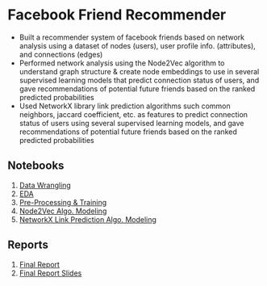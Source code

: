 # Facebook Friend Recommender
- Built a recommender system of facebook friends based on network analysis using a dataset of nodes (users), user profile info. (attributes), and connections (edges)
- Performed network analysis using the Node2Vec algorithm to understand graph structure & create node embeddings to use in several supervised learning models that predict connection status of users, and gave recommendations of potential future friends based on the ranked predicted probabilities
- Used NetworkX library link prediction algorithms such common neighbors, jaccard coefficient, etc. as features to predict connection status of users using several supervised learning models, and gave recommendations of potential future friends based on the ranked predicted probabilities
## Notebooks
1. [Data Wrangling](https://github.com/HarshaMalireddy/Data-Science-Portfolio/blob/main/Projects/Facebook-Friend-Recommender/Notebooks/Data%20Wrangling.ipynb) 
2. [EDA](https://github.com/HarshaMalireddy/Data-Science-Portfolio/blob/main/Projects/Facebook-Friend-Recommender/Notebooks/EDA.ipynb)
3. [Pre-Processing & Training](https://github.com/HarshaMalireddy/Data-Science-Portfolio/blob/main/Projects/Facebook-Friend-Recommender/Notebooks/Pre-Processing.ipynb)
4. [Node2Vec Algo. Modeling](https://github.com/HarshaMalireddy/Data-Science-Portfolio/blob/main/Projects/Facebook-Friend-Recommender/Notebooks/Node2Vec%20Algo.%20Modeling.ipynb)
5. [NetworkX Link Prediction Algo. Modeling](https://github.com/HarshaMalireddy/Data-Science-Portfolio/blob/main/Projects/Facebook-Friend-Recommender/Notebooks/NetworkX%20Link%20Prediction%20Algo.%20Modeling.ipynb)
## Reports
1. [Final Report](https://github.com/HarshaMalireddy/Data-Science-Portfolio/blob/main/Projects/Facebook-Friend-Recommender/Reports/Final%20Report.pdf)
2. [Final Report Slides](https://github.com/HarshaMalireddy/Data-Science-Portfolio/blob/main/Projects/Facebook-Friend-Recommender/Reports/Final%20Report%20Slides.pdf)